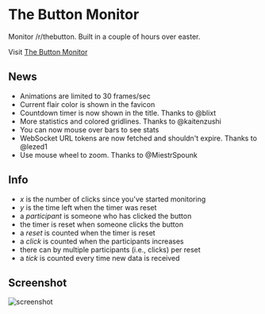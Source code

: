 # The Button Monitor
Monitor /r/thebutton. Built in a couple of hours over easter.

Visit [The Button Monitor](http://jamesrom.github.io)

## News
- Animations are limited to 30 frames/sec
- Current flair color is shown in the favicon
- Countdown timer is now shown in the title. Thanks to @blixt
- More statistics and colored gridlines. Thanks to @kaitenzushi
- You can now mouse over bars to see stats
- WebSocket URL tokens are now fetched and shouldn't expire. Thanks to @lezed1
- Use mouse wheel to zoom. Thanks to @MiestrSpounk

## Info
- *x* is the number of clicks since you've started monitoring
- *y* is the time left when the timer was reset
- a *participant* is someone who has clicked the button
- the timer is reset when someone clicks the button
- a *reset* is counted when the timer is reset
- a *click* is counted when the participants increases
- there can by multiple participants (i.e., clicks) per reset
- a *tick* is counted every time new data is received

## Screenshot
![screenshot](https://cloud.githubusercontent.com/assets/539129/7058312/1ac6ac00-dea3-11e4-96ef-958b8c84a1f2.png)
